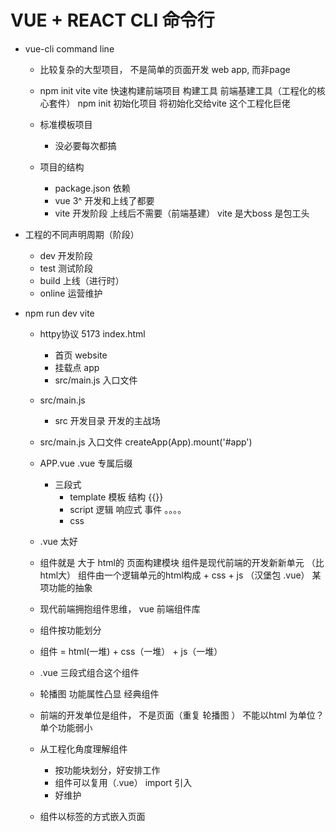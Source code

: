 # VUE + REACT CLI 命令行

- vue-cli command line 
  - 比较复杂的大型项目， 不是简单的页面开发
    web app, 而非page
  - npm init vite 
    vite 快速构建前端项目  构建工具 前端基建工具（工程化的核心套件）
    npm init 初始化项目 将初始化交给vite 这个工程化巨佬
  - 标准模板项目
    - 没必要每次都搞
   
  - 项目的结构
    - package.json
     依赖
     - vue 3^ 开发和上线了都要
     - vite 开发阶段 上线后不需要（前端基建） vite 是大boss 是包工头
     
- 工程的不同声明周期（阶段）
   - dev 开发阶段
   - test 测试阶段
   - build 上线（进行时）
   - online 运营维护
   
- npm run dev   vite
   - httpy协议 5173 index.html 
     - 首页  website 
     - 挂载点 app
     - src/main.js 入口文件

   - src/main.js
     - src 开发目录
       开发的主战场
    - src/main.js 入口文件
      createApp(App).mount('#app') 
    - APP.vue
      .vue 专属后缀
      - 三段式
        - template 模板 结构
        {{}}
        - script 逻辑
          响应式
          事件
          。。。。
        - css
    - .vue 太好 
    - 组件就是  大于 html的 页面构建模块
      组件是现代前端的开发新新单元 （比html大）
      组件由一个逻辑单元的html构成 + css + js （汉堡包 .vue）
      某项功能的抽象
    
    - 现代前端拥抱组件思维， vue 前端组件库
    - 组件按功能划分
    - 组件 = html(一堆) + css（一堆） + js（一堆）
    - .vue 三段式组合这个组件
    - 轮播图 功能属性凸显 经典组件 
    - 前端的开发单位是组件， 不是页面（重复 轮播图 ） 不能以html 为单位？ 单个功能弱小
    - 从工程化角度理解组件
      - 按功能块划分，好安排工作 
      - 组件可以复用（.vue） import 引入
      - 好维护  
    - 组件以标签的方式嵌入页面

